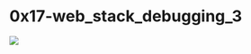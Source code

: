 # 0x17-web_stack_debugging_3

![](https://s3.amazonaws.com/intranet-projects-files/holbertonschool-sysadmin_devops/293/d42WuBh.png)
